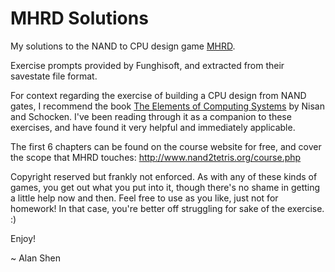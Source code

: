MHRD Solutions
==============
My solutions to the NAND to CPU design game [MHRD](http://store.steampowered.com/app/576030/).

Exercise prompts provided by Funghisoft, and extracted from their savestate file format.

For context regarding the exercise of building a CPU design from NAND gates,
I recommend the book [The Elements of Computing Systems](http://www.nand2tetris.org/book.php) by Nisan and Schocken. I've been reading through it as a companion to these exercises, and have found it very helpful and immediately applicable.

The first 6 chapters can be found on the course website for free, and cover the scope that MHRD touches: http://www.nand2tetris.org/course.php

Copyright reserved but frankly not enforced. As with any of these kinds of games, you get out what you put into it, though there's no shame in getting a little help now and then. Feel free to use as you like, just not for homework! In that case, you're better off struggling for sake of the exercise. :)

Enjoy!

~ Alan Shen
